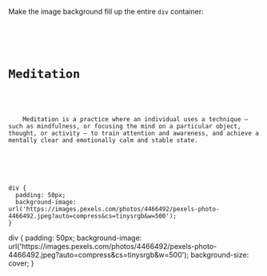 Make the image background fill up the entire `div` container:

<Editor lang="css" type="exercise">
<code>
<panel lang="html">
<div>
  <h1>Meditation</h2>
  <p>
    Meditation is a practice where an individual uses a technique – such as mindfulness, or focusing the mind on a particular object, thought, or activity – to train attention and awareness, and achieve a mentally clear and emotionally calm and stable state.
  </p>
</div>
</panel>
<panel lang="css">
div {
  padding: 50px;
  background-image: url('https://images.pexels.com/photos/4466492/pexels-photo-4466492.jpeg?auto=compress&cs=tinysrgb&w=500');
}
</panel>
</code>

<solution>
div {
  padding: 50px;
  background-image: url('https://images.pexels.com/photos/4466492/pexels-photo-4466492.jpeg?auto=compress&cs=tinysrgb&w=500');
  background-size: cover;
}
</solution>
</Editor>